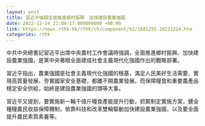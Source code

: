 ```yaml
---
layout: post
title: 習近平強調全面推進鄉村振興　加快建設農業強國
date: 2022-12-24 21:09:17.000000000 +08:00
link: https://news.rthk.hk/rthk/ch/component/k2/1681255-20221224.htm
categories: rthk
---
```


中共中央總書記習近平出席中央農村工作會議時強調，全面推進鄉村振興、加快建設農業強國，是黨中央著眼全面建成社會主義現代化強國作出的戰略部署。

習近平指出，農業強國是社會主義現代化強國的根基，滿足人民美好生活需要、實現高質量發展、夯實國家安全基礎，都離不開農業發展。而保障糧食和重要農產品穩定安全供給，始終是建設農業強國的頭等大事。

習近平又提到，要實施新一輪千億斤糧食產能提升行動，抓緊制定實施方案，健全種糧農民收益保障機制，依靠科技和改革雙輪驅動加快建設農業強國，以及要全面提升農民素質素養等。
